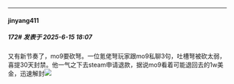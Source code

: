 ﻿
*****

####  jinyang411  
##### 172#       发表于 2025-6-15 18:07

又有新节奏了，mo9要砍弩。一位氪佬弩玩家跟mo9私聊3句，吐槽弩被砍太弱，喜提30天封禁。他一气之下去steam申请退款，据说mo9看着可能退回去的1w美金，迅速解封<img src="https://static.stage1st.com/image/smiley/face2017/067.png" referrerpolicy="no-referrer">

